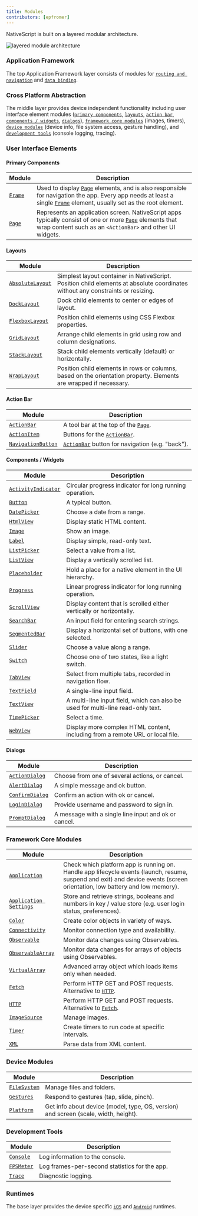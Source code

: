 ```yaml
---
title: Modules
contributors: [epfromer]
---
```


NativeScript is built on a layered modular architecture.

![layered module architecture](/modules-en.png)

### Application Framework

The top Application Framework layer consists of modules for [`routing and navigation`](/en/docs/routing/manual-routing) and [`data binding`](/en/docs/core-concepts/data-binding).

### Cross Platform Abstraction

The middle layer provides device independent functionality including user interface element modules ([`primary components`](/en/docs/core-concepts/modules#primary-components), [`layouts`](/en/docs/core-concepts/modules#layouts), [`action bar`](/en/docs/core-concepts/modules#action-bar), [`components / widgets`](/en/docs/core-concepts/modules#components--widgets), [`dialogs`](/en/docs/core-concepts/modules#dialogs)), [`framework core modules`](/en/docs/core-concepts/modules#framework-core-modules) (images, timers), [`device modules`](/en/docs/core-concepts/modules#device-modules) (device info, file system access, gesture handling), and [`development tools`](/en/docs/core-concepts/modules#development-tools) (console logging, tracing).

### User Interface Elements

#### Primary Components

| Module | Description |
|------|-------------|
| [`Frame`](/en/docs/elements/components/frame) | Used to display [`Page`](/en/docs/elements/components/page) elements, and is also responsible for navigation the app. Every app needs at least a single [`Frame`](/en/docs/elements/components/frame) element, usually set as the root element.
| [`Page`](/en/docs/elements/components/page) | Represents an application screen. NativeScript apps typically consist of one or more [`Page`](/en/docs/elements/components/page) elements that wrap content such as an `<ActionBar>` and other UI widgets.

#### Layouts

| Module | Description |
|------|-------------|
| [`AbsoluteLayout`](/en/docs/elements/layouts/absolute-layout) | Simplest layout container in NativeScript.  Position child elements at absolute coordinates without any constraints or resizing.
| [`DockLayout`](/en/docs/elements/layouts/dock-layout) | Dock child elements to center or edges of layout.
| [`FlexboxLayout`](/en/docs/elements/layouts/grid-layout) | Position child elements using CSS Flexbox properties.
| [`GridLayout`](/en/docs/elements/layouts/grid-layout) | Arrange child elements in grid using row and column designations.
| [`StackLayout`](/en/docs/elements/layouts/stack-layout) | Stack child elements vertically (default) or horizontally.
| [`WrapLayout`](/en/docs/elements/layouts/wrap-layout) | Position child elements in rows or columns, based on the orientation property. Elements are wrapped if necessary.

#### Action Bar

| Module | Description |
|------|-------------|
| [`ActionBar`](/en/docs/elements/action-bar/action-bar) | A tool bar at the top of the [`Page`](/en/docs/elements/components/page).
| [`ActionItem`](/en/docs/elements/action-bar/action-item) | Buttons for the [`ActionBar`](/en/docs/elements/action-bar/action-bar).
| [`NavigationButton`](/en/docs/elements/action-bar/navigation-button) | [`ActionBar`](/en/docs/elements/action-bar/action-bar) button for navigation (e.g. "back").

#### Components / Widgets

| Module | Description |
|------|-------------|
| [`ActivityIndicator`](/en/docs/elements/components/activity-indicator) | Circular progress indicator for long running operation.
| [`Button`](/en/docs/elements/components/button) | A typical button.
| [`DatePicker`](/en/docs/elements/components/date-picker) | Choose a date from a range.
| [`HtmlView`](/en/docs/elements/components/html-view) | Display static HTML content.
| [`Image`](/en/docs/elements/components/image) | Show an image.
| [`Label`](/en/docs/elements/components/label) | Display simple, read-only text.
| [`ListPicker`](/en/docs/elements/components/list-picker) | Select a value from a list.
| [`ListView`](/en/docs/elements/components/list-view) | Display a vertically scrolled list.
| [`Placeholder`](/en/docs/elements/components/placeholder) | Hold a place for a native element in the UI hierarchy.
| [`Progress`](/en/docs/elements/components/progress) | Linear progress indicator for long running operation.
| [`ScrollView`](/en/docs/elements/components/scroll-view) | Display content that is scrolled either vertically or horizontally.
| [`SearchBar`](/en/docs/elements/components/search-bar) | An input field for entering search strings.
| [`SegmentedBar`](/en/docs/elements/components/segmented-bar) | Display a horizontal set of buttons, with one selected.
| [`Slider`](/en/docs/elements/components/slider) | Choose a value along a range.
| [`Switch`](/en/docs/elements/components/switch) | Choose one of two states, like a light switch.
| [`TabView`](/en/docs/elements/components/tab-view) | Select from multiple tabs, recorded in navigation flow.
| [`TextField`](/en/docs/elements/components/text-field) | A single-line input field.
| [`TextView`](/en/docs/elements/components/text-view) | A multi-line input field, which can also be used for multi-line read-only text.
| [`TimePicker`](/en/docs/elements/components/time-picker) | Select a time.
| [`WebView`](/en/docs/elements/components/web-view) | Display more complex HTML content, including from a remote URL or local file.

#### Dialogs

| Module | Description |
|------|-------------|
| [`ActionDialog`](/en/docs/elements/dialogs/action) | Choose from one of several actions, or cancel.
| [`AlertDialog`](/en/docs/elements/dialogs/alert) | A simple message and ok button.
| [`ConfirmDialog`](/en/docs/elements/dialogs/confirm) | Confirm an action with ok or cancel.
| [`LoginDialog`](/en/docs/elements/dialogs/login) | Provide username and password to sign in.
| [`PromptDialog`](/en/docs/elements/dialogs/prompt) | A message with a single line input and ok or cancel.

### Framework Core Modules

| Module | Description |
|------|-------------|
| [`Application`](https://docs.nativescript.org/ns-framework-modules/application) | Check which platform app is running on.  Handle app lifecycle events (launch, resume, suspend and exit) and device events (screen orientation, low battery and low memory).
| [`Application Settings`](https://docs.nativescript.org/ns-framework-modules/application-settings) | Store and retrieve strings, booleans and numbers in key / value store (e.g. user login status, preferences).
| [`Color`](https://docs.nativescript.org/ns-framework-modules/color) | Create color objects in variety of ways.
| [`Connectivity`](https://docs.nativescript.org/ns-framework-modules/connectivity) | Monitor connection type and availability.
| [`Observable`](https://docs.nativescript.org/ns-framework-modules/observable) | Monitor data changes using Observables.
| [`ObservableArray`](https://docs.nativescript.org/ns-framework-modules/observable-array) | Monitor data changes for arrays of objects using Observables.
| [`VirtualArray`](https://docs.nativescript.org/ns-framework-modules/virtual-array) | Advanced array object which loads items only when needed.
| [`Fetch`](https://docs.nativescript.org/ns-framework-modules/fetch) | Perform HTTP GET and POST requests. Alternative to [`HTTP`](https://docs.nativescript.org/ns-framework-modules/http).
| [`HTTP`](https://docs.nativescript.org/ns-framework-modules/http) | Perform HTTP GET and POST requests.  Alternative to [`Fetch`](https://docs.nativescript.org/ns-framework-modules/fetch).
| [`ImageSource`](https://docs.nativescript.org/ns-framework-modules/image-source) | Manage images.
| [`Timer`](https://docs.nativescript.org/ns-framework-modules/timer) | Create timers to run code at specific intervals.
| [`XML`](https://docs.nativescript.org/ns-framework-modules/xml-parser) | Parse data from XML content.

### Device Modules

| Module | Description |
|------|-------------|
| [`FileSystem`](https://docs.nativescript.org/ns-framework-modules/file-system) | Manage files and folders.
| [`Gestures`](https://docs.nativescript.org/ns-framework-modules/gestures) | Respond to gestures (tap, slide, pinch).
| [`Platform`](https://docs.nativescript.org/ns-framework-modules/platform) | Get info about device (model, type, OS, version) and screen (scale, width, height).

### Development Tools

| Module | Description |
|------|-------------|
| [`Console`](https://docs.nativescript.org/ns-framework-modules/console) | Log information to the console.
| [`FPSMeter`](https://docs.nativescript.org/ns-framework-modules/fps-meter) | Log frames-per-second statistics for the app.
| [`Trace`](https://docs.nativescript.org/ns-framework-modules/trace) | Diagnostic logging.

### Runtimes

The base layer provides the device specific [`iOS`](/en/docs/runtime/ios/overview) and [`Android`](/en/docs/runtime/android/overview) runtimes.